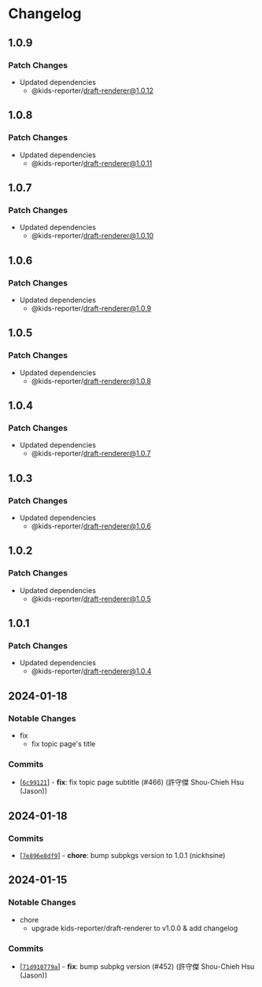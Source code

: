 # Changelog

## 1.0.9

### Patch Changes

- Updated dependencies
  - @kids-reporter/draft-renderer@1.0.12

## 1.0.8

### Patch Changes

- Updated dependencies
  - @kids-reporter/draft-renderer@1.0.11

## 1.0.7

### Patch Changes

- Updated dependencies
  - @kids-reporter/draft-renderer@1.0.10

## 1.0.6

### Patch Changes

- Updated dependencies
  - @kids-reporter/draft-renderer@1.0.9

## 1.0.5

### Patch Changes

- Updated dependencies
  - @kids-reporter/draft-renderer@1.0.8

## 1.0.4

### Patch Changes

- Updated dependencies
  - @kids-reporter/draft-renderer@1.0.7

## 1.0.3

### Patch Changes

- Updated dependencies
  - @kids-reporter/draft-renderer@1.0.6

## 1.0.2

### Patch Changes

- Updated dependencies
  - @kids-reporter/draft-renderer@1.0.5

## 1.0.1

### Patch Changes

- Updated dependencies
  - @kids-reporter/draft-renderer@1.0.4

## 2024-01-18

### Notable Changes

- fix
  - fix topic page's title

### Commits

- \[[`6c99121`](https://github.com/kids-reporter/kids-reporter-monorepo/commit/6c99121)] - **fix**: fix topic page subtitle (#466) (許守傑 Shou-Chieh Hsu (Jason))

## 2024-01-18

### Commits

- \[[`7e896e8df9`](https://github.com/kids-reporter/kids-reporter-monorepo/commit/7e896e8df9)] - **chore**: bump subpkgs version to 1.0.1 (nickhsine)

## 2024-01-15

### Notable Changes

- chore
  - upgrade kids-reporter/draft-renderer to v1.0.0 & add changelog

### Commits

- \[[`71d910779a`](https://github.com/kids-reporter/cms-core/commit/71d910779a)] - **fix**: bump subpkg version (#452) (許守傑 Shou-Chieh Hsu (Jason))

